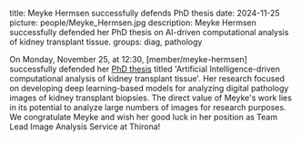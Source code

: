 title: Meyke Hermsen successfully defends PhD thesis
date: 2024-11-25
picture: people/Meyke_Hermsen.jpg
description: Meyke Hermsen successfully defended her PhD thesis on AI-driven computational analysis of kidney transplant tissue.
groups: diag, pathology

On Monday, November 25, at 12:30, [member/meyke-hermsen] successfully defended her [PhD thesis](https://repository.ubn.ru.nl/handle/2066/311852) titled 'Artificial Intelligence-driven computational analysis of kidney transplant tissue'. Her research focused on developing deep learning-based models for analyzing digital pathology images of kidney transplant biopsies. The direct value of Meyke's work lies in its potential to analyze large numbers of images for research purposes. We congratulate Meyke and wish her good luck in her position as Team Lead Image Analysis Service at Thirona!